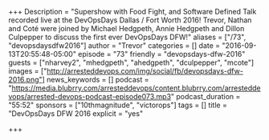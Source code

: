 +++
Description = "Supershow with Food Fight, and Software Defined Talk recorded live at the DevOpsDays Dallas / Fort Worth 2016! Trevor, Nathan and Coté were joined by Michael Hedgpeth, Annie Hedgpeth and Dillon Culpepper to discuss the first ever DevOpsDays DFW!"
aliases = ["/73", "devopsdaysdfw2016"]
author = "Trevor"
categories = []
date = "2016-09-13T20:55:48-05:00"
episode = "73"
friendly = "devopsdays-dfw-2016"
guests = ["nharvey2", "mhedgpeth", "ahedgpeth", "dculpepper", "mcote"]
images = ["http://arresteddevops.com/img/social/fb/devopsdays-dfw-2016.png"]
news_keywords = []
podcast = "https://media.blubrry.com/arresteddevops/content.blubrry.com/arresteddevops/arrested-devops-podcast-episode073.mp3"
podcast_duration = "55:52"
sponsors = ["10thmagnitude", "victorops"]
tags = []
title = "DevOpsDays DFW 2016
explicit = "yes"

+++
